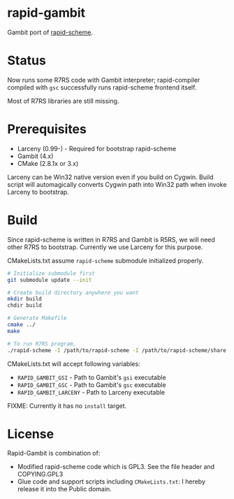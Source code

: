 # rapid-gambit

Gambit port of [rapid-scheme](https://www.rapid-scheme.org/).

# Status

Now runs some R7RS code with Gambit interpreter; rapid-compiler compiled with `gsc` successfully runs rapid-scheme frontend itself.

Most of R7RS libraries are still missing.

# Prerequisites

- Larceny (0.99-) - Required for bootstrap rapid-scheme
- Gambit (4.x)
- CMake (2.8.1x or 3.x)

Larceny can be Win32 native version even if you build on Cygwin. 
Build script will automagically converts Cygwin path into Win32 path when invoke Larceny to bootstrap. 

# Build

Since rapid-scheme is written in R7RS and Gambit is R5RS, we will need other R7RS to bootstrap. Currently we use Larceny for this purpose.

CMakeLists.txt assume `rapid-scheme` submodule initialized properly.

```sh
# Initialize submodule first
git submodule update --init

# Create build directory anywhere you want
mkdir build
chdir build

# Generate Makefile
cmake ../
make

# To run R7RS program,
./rapid-scheme -I /path/to/rapid-scheme -I /path/to/rapid-scheme/share prog.scm
```

CMakeLists.txt will accept following variables:

- `RAPID_GAMBIT_GSI` - Path to Gambit's `gsi` executable
- `RAPID_GAMBIT_GSC` - Path to Gambit's `gsc` executable
- `RAPID_GAMBIT_LARCENY` - Path to Larceny executable

FIXME: Currently it has no `install` target.

# License

Rapid-Gambit is combination of:

- Modified rapid-scheme code which is GPL3. See the file header and COPYING.GPL3
- Glue code and support scripts including `CMakeLists.txt`:
  I hereby release it into the Public domain.

